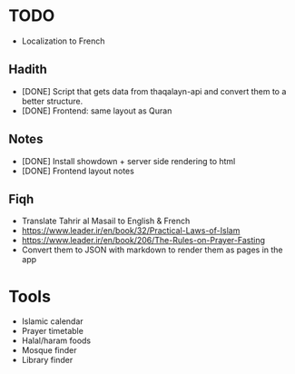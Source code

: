# TODO

- Localization to French

## Hadith

- [DONE] Script that gets data from thaqalayn-api and convert them to a better structure.
- [DONE] Frontend: same layout as Quran

## Notes
- [DONE] Install showdown + server side rendering to html
- [DONE] Frontend layout notes

## Fiqh

- Translate Tahrir al Masail to English & French
- https://www.leader.ir/en/book/32/Practical-Laws-of-Islam
- https://www.leader.ir/en/book/206/The-Rules-on-Prayer-Fasting
- Convert them to JSON with markdown to render them as pages in the app

# Tools

- Islamic calendar
- Prayer timetable
- Halal/haram foods
- Mosque finder
- Library finder